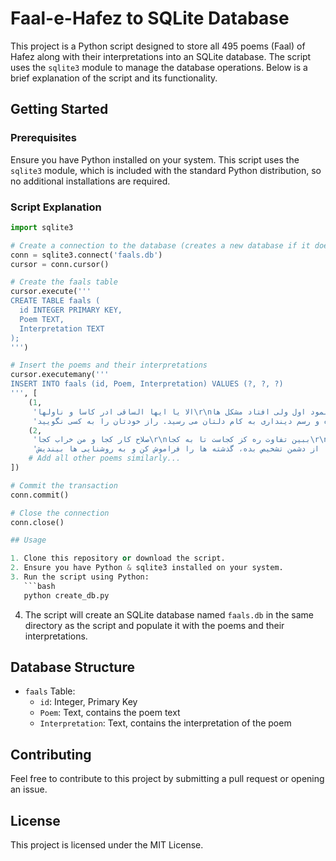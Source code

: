 # Faal-e-Hafez to SQLite Database

This project is a Python script designed to store all 495 poems (Faal) of Hafez along with their interpretations into an SQLite database. The script uses the `sqlite3` module to manage the database operations. Below is a brief explanation of the script and its functionality.

## Getting Started

### Prerequisites

Ensure you have Python installed on your system. This script uses the `sqlite3` module, which is included with the standard Python distribution, so no additional installations are required.

### Script Explanation

```python
import sqlite3

# Create a connection to the database (creates a new database if it doesn't exist)
conn = sqlite3.connect('faals.db')
cursor = conn.cursor()

# Create the faals table
cursor.execute('''
CREATE TABLE faals (
  id INTEGER PRIMARY KEY,
  Poem TEXT,
  Interpretation TEXT
);
''')

# Insert the poems and their interpretations
cursor.executemany('''
INSERT INTO faals (id, Poem, Interpretation) VALUES (?, ?, ?)
''', [
    (1,
     'الا یا ایها الساقی ادر کاسا و ناولها\r\nکه عشق آسان نمود اول ولی افتاد مشکل ها\r\nبه بوی نافه ای کاخر صبا زان طره بگشاید\r\nز تاب جعد مشکینش چه خون افتاد در دل ها\r\nمرا در منزل جانان چه امن عیش چون هر دم\r\nجرس فریاد می دارد که بربندید محمل ها\r\nبه می سجاده رنگین کن گرت پیر مغان گوید\r\nکه سالک بی خبر نبود ز راه و رسم منزل ها\r\nشب تاریک و بیم موج و گردابی چنین هایل\r\nکجا دانند حال ما سبکباران ساحل ها\r\nهمه کارم ز خود کامی به بدنامی کشید آخر\r\nنهان کی ماند آن رازی کز او سازند محفل ها\r\nحضوری گر همی خواهی از او غایب مشو حافظ\r\nمتی ما تلق من تهوی دع الدنیا و اهملها',
     'مشکلات تان بزودی حل خواهد شد و شما به نیت خودتان خواهید رسید. بعد از تاریکی و غم، روشنایی در انتظار شماست. خودتان را برای کاری که می خواهید انجام دهید آماده سازید. با توکل به حق و راه و رسم دینداری به کام دلتان می رسید. راز خودتان را به کسی نگویید. '),
    (2,
     'صلاح کار کجا و من خراب کجا\r\nببین تفاوت ره کز کجاست تا به کجا\r\nدلم ز صومعه بگرفت و خرقه سالوس\r\nکجاست دیر مغان و شراب ناب کجا\r\nچه نسبت است به رندی صلاح و تقوا را\r\nسماع وعظ کجا نغمه رباب کجا\r\nز روی دوست دل دشمنان چه دریابد\r\nچراغ مرده کجا شمع آفتاب کجا\r\nچو کحل بینش ما خاک آستان شماست\r\nکجا رویم بفرما از این جناب کجا\r\nمبین به سیب زنخدان که چاه در راه است\r\nکجا همی روی ای دل بدین شتاب کجا\r\nبشد که یاد خوشش باد روزگار وصال\r\nخود آن کرشمه کجا رفت و آن عتاب کجا\r\nقرار و خواب ز حافظ طمع مدار ای دوست\r\nقرار چیست صبوری کدام و خواب کجا',
     'رشته ی کار از دستتان رها شده، برای رسیدن به هدف خواب و رویا را کنار بگذار و تقوی پیشه کن. عجله و شتاب نداشته باش، صبور باش، روزگار وصل نزدیک است. دوست را از دشمن تشخیص بده، گذشته ها را فراموش کن و به روشنایی ها بیندیش. '),
    # Add all other poems similarly...
])

# Commit the transaction
conn.commit()

# Close the connection
conn.close()

## Usage

1. Clone this repository or download the script.
2. Ensure you have Python & sqlite3 installed on your system.
3. Run the script using Python:
   ```bash
   python create_db.py
   ```
4. The script will create an SQLite database named `faals.db` in the same directory as the script and populate it with the poems and their interpretations.

## Database Structure

- `faals` Table:
  - `id`: Integer, Primary Key
  - `Poem`: Text, contains the poem text
  - `Interpretation`: Text, contains the interpretation of the poem

## Contributing

Feel free to contribute to this project by submitting a pull request or opening an issue.

## License

This project is licensed under the MIT License.
```